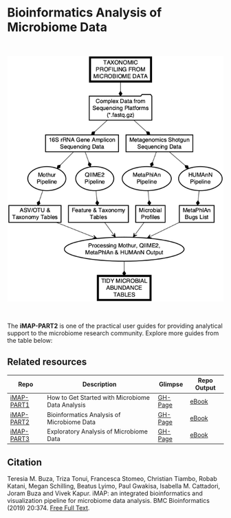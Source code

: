 # Bioinformatics Analysis of Microbiome Data

<br>

![Workflow for bioinformatics analysis of microbiome data.](img/part2_flow.png)

<br>

The <strong>iMAP-PART2</strong> is one of the practical user guides for providing analytical support to the microbiome research community. Explore more guides from the table below:

## Related resources

|Repo| Description| Glimpse | Repo Output|
|--------------------|---------------------------------------------|-----------|-------|
|[iMAP-PART1](https://github.com/tmbuza/iMAP-part1/) | How to Get Started with Microbiome Data Analysis |[GH-Page](https://tmbuza.github.io/iMAP-part1/) | [eBook](https://complexdatainsights.com/books/microbiome-analysis/getting-started) |
|[iMAP-PART2](https://github.com/tmbuza/iMAP-part2/) | Bioinformatics Analysis of Microbiome Data | [GH-Page](https://tmbuza.github.io/iMAP-part2/) | [eBook](https://complexdatainsights.com/books/microbiome-analysis/bioinformatics-analysis) |
|[iMAP-PART3](https://github.com/tmbuza/iMAP-part3/) | Exploratory Analysis of Microbiome Data | [GH-Page](https://tmbuza.github.io/iMAP-part3/) | [eBook](https://complexdatainsights.com/books/microbiome-analysis/exploratory-analysis) |


## Citation
Teresia M. Buza, Triza Tonui, Francesca Stomeo, Christian Tiambo, Robab Katani, Megan Schilling, Beatus Lyimo, Paul Gwakisa, Isabella M. Cattadori, Joram Buza and Vivek Kapur. iMAP: an integrated bioinformatics and visualization pipeline for microbiome data analysis. BMC Bioinformatics (2019) 20:374. [Free Full Text](https://rdcu.be/b5iVj).

